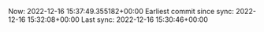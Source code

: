 Now: 2022-12-16 15:37:49.355182+00:00 Earliest commit since sync: 2022-12-16 15:32:08+00:00 Last sync: 2022-12-16 15:30:46+00:00
